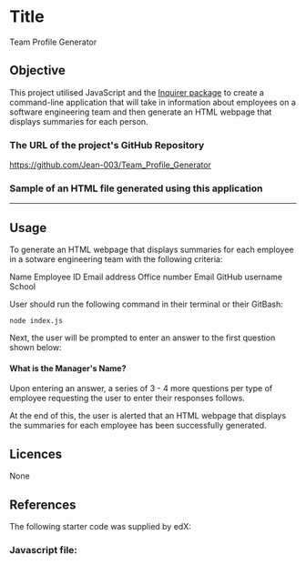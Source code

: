 # Title 

Team Profile Generator

## Objective 

This project utilised JavaScript and the [Inquirer package](https://www.npmjs.com/package/inquirer) to create a command-line application that will take in information about employees on a software engineering team and then generate an HTML webpage that displays summaries for each person.

### The URL of the project's GitHub Repository

https://github.com/Jean-003/Team_Profile_Generator 


### Sample of an HTML file generated using this application

*******************

## Usage

To generate an HTML webpage that displays summaries for each employee in a sotware engineering team with the following criteria:

Name
Employee ID
Email address
Office number
Email
GitHub username
School


User should run the following command in their terminal or their GitBash:

```
node index.js

```

Next, the user will be prompted to enter an answer to the first question shown below:

#### What is the Manager's Name?

Upon entering an answer, a series of 3 - 4 more questions per type of employee requesting the user to enter their responses follows.

At the end of this, the user is alerted that an HTML webpage that displays the summaries for each employee has been successfully generated.

## Licences 

 None

## References 

The following starter code was supplied by edX:

### Javascript file:













